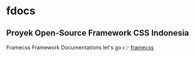 # fdocs
## Proyek Open-Source Framework CSS Indonesia
Framecss Framework Documentations
let's go 👉 [framecss](https://github.com/nelsenpro/frame)
